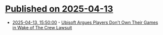 # [Published on 2025-04-13](index.md)

* [2025-04-13, 15:50:00](https://soylentnews.org/article.pl?sid=25/04/13/0312208&from=rss) - [Ubisoft Argues Players Don't Own Their Games in Wake of The Crew Lawsuit](https://soylentnews.org/article.pl?sid=25/04/13/0312208&from=rss)
